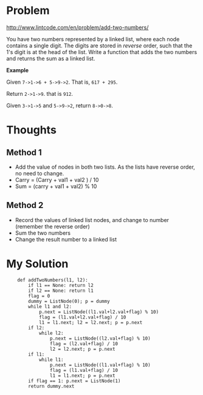 # Problem

http://www.lintcode.com/en/problem/add-two-numbers/

You have two numbers represented by a linked list, where each node contains a single digit. The digits are stored in *reverse* order, such that the 1's digit is at the head of the list. Write a function that adds the two numbers and returns the sum as a linked list.

**Example**

Given ```7->1->6 + 5->9->2```. That is, ```617 + 295```.

Return ```2->1->9```. that is ```912```.

Given ```3->1->5``` and ```5->9->2```, return ```8->0->8```.

# Thoughts

## Method 1
- Add the value of nodes in both two lists. As the lists have reverse order, no need to change.
- Carry = (Carry + val1 + val2 ) / 10
- Sum = (carry + val1 + val2) % 10

## Method 2
- Record the values of linked list nodes, and change to number (remember the reverse order)
- Sum the two numbers
- Change the result number to a linked list

# My Solution

```
    def addTwoNumbers(l1, l2):
        if l1 == None: return l2
        if l2 == None: return l1
        flag = 0
        dummy = ListNode(0); p = dummy
        while l1 and l2:
            p.next = ListNode((l1.val+l2.val+flag) % 10)
            flag = (l1.val+l2.val+flag) / 10
            l1 = l1.next; l2 = l2.next; p = p.next
        if l2:
            while l2:
                p.next = ListNode((l2.val+flag) % 10)
                flag = (l2.val+flag) / 10
                l2 = l2.next; p = p.next
        if l1:
            while l1:
                p.next = ListNode((l1.val+flag) % 10)
                flag = (l1.val+flag) / 10
                l1 = l1.next; p = p.next
        if flag == 1: p.next = ListNode(1)
        return dummy.next
```
